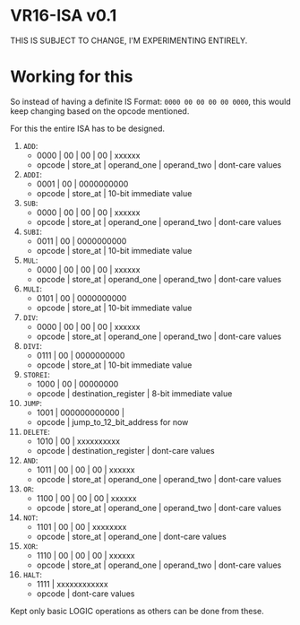 # VR16-ISA v0.1

THIS IS SUBJECT TO CHANGE, I'M EXPERIMENTING ENTIRELY.

# Working for this
So instead of having a definite IS Format: `0000 00 00 00 00 0000`, this would keep changing based on the opcode mentioned.

For this the entire ISA has to be designed.

1. `ADD`:
    - 0000 | 00 | 00 | 00 | xxxxxx
    - opcode | store_at | operand_one | operand_two | dont-care values
2. `ADDI`:
    - 0001 | 00 | 0000000000
    - opcode | store_at | 10-bit immediate value
3. `SUB`:
    - 0000 | 00 | 00 | 00 | xxxxxx
    - opcode | store_at | operand_one | operand_two | dont-care values
4. `SUBI`:
    - 0011 | 00 | 0000000000
    - opcode | store_at | 10-bit immediate value
5. `MUL`:
    - 0000 | 00 | 00 | 00 | xxxxxx
    - opcode | store_at | operand_one | operand_two | dont-care values
6. `MULI`:
    - 0101 | 00 | 0000000000
    - opcode | store_at | 10-bit immediate value
7. `DIV`:
    - 0000 | 00 | 00 | 00 | xxxxxx
    - opcode | store_at | operand_one | operand_two | dont-care values
8. `DIVI`:
    - 0111 | 00 | 0000000000
    - opcode | store_at | 10-bit immediate value
9. `STOREI`:
    - 1000 | 00 | 00000000
    - opcode | destination_register | 8-bit immediate value
10. `JUMP`:
    - 1001 | 000000000000 |
    - opcode | jump_to_12_bit_address for now
11. `DELETE`:
    - 1010 | 00 | xxxxxxxxxx
    - opcode | destination_register | dont-care values
12. `AND`:
    - 1011 | 00 | 00 | 00 | xxxxxx
    - opcode | store_at | operand_one | operand_two | dont-care values
12. `OR`:
    - 1100 | 00 | 00 | 00 | xxxxxx
    - opcode | store_at | operand_one | operand_two | dont-care values
13. `NOT`:
    - 1101 | 00 | 00 | xxxxxxxx
    - opcode | store_at | operand_one | dont-care values
14. `XOR`:
    - 1110 | 00 | 00 | 00 | xxxxxx
    - opcode | store_at | operand_one | operand_two | dont-care values
15. `HALT`:
    - 1111 | xxxxxxxxxxxx
    - opcode | dont-care values

Kept only basic LOGIC operations as others can be done from these.
